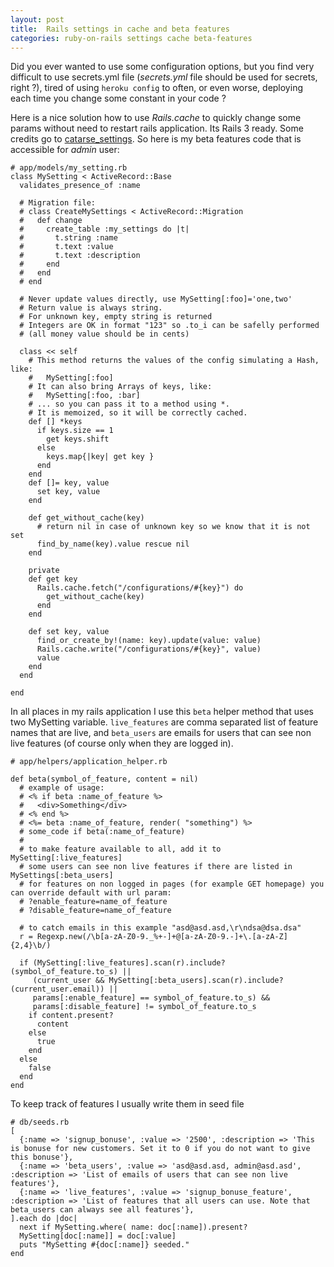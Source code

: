 ```yaml
---
layout: post
title:  Rails settings in cache and beta features
categories: ruby-on-rails settings cache beta-features
---
```


Did you ever wanted to use some configuration options, but you find very difficult to use secrets.yml file (*secrets.yml* file should be used for secrets, right ?), tired of using `heroku config` to often, or even worse, deploying each time you change some constant in your code ?

Here is a nice solution how to use *Rails.cache* to quickly change some params without need to restart rails application. Its Rails 3 ready. Some credits go to [catarse_settings](https://github.com/catarse/catarse_settings_db/blob/master/app/models/catarse_settings_db/setting.rb). So here is my beta features code that is accessible for *admin* user:

~~~
# app/models/my_setting.rb
class MySetting < ActiveRecord::Base
  validates_presence_of :name

  # Migration file:
  # class CreateMySettings < ActiveRecord::Migration
  #   def change
  #     create_table :my_settings do |t|
  #       t.string :name
  #       t.text :value
  #       t.text :description
  #     end
  #   end
  # end

  # Never update values directly, use MySetting[:foo]='one,two'
  # Return value is always string.
  # For unknown key, empty string is returned
  # Integers are OK in format "123" so .to_i can be safelly performed
  # (all money value should be in cents)

  class << self
    # This method returns the values of the config simulating a Hash, like:
    #   MySetting[:foo]
    # It can also bring Arrays of keys, like:
    #   MySetting[:foo, :bar]
    # ... so you can pass it to a method using *.
    # It is memoized, so it will be correctly cached.
    def [] *keys
      if keys.size == 1
        get keys.shift
      else
        keys.map{|key| get key }
      end
    end
    def []= key, value
      set key, value
    end

    def get_without_cache(key)
      # return nil in case of unknown key so we know that it is not set
      find_by_name(key).value rescue nil
    end

    private
    def get key
      Rails.cache.fetch("/configurations/#{key}") do
        get_without_cache(key)
      end
    end

    def set key, value
      find_or_create_by!(name: key).update(value: value)
      Rails.cache.write("/configurations/#{key}", value)
      value
    end
  end
  
end
~~~


In all places in my rails application I use this `beta` helper method that uses two MySetting variable. `live_features` are comma separated list of feature names that are live, and `beta_users` are emails for users that can see non live features (of course only when they are logged in).

~~~
# app/helpers/application_helper.rb

def beta(symbol_of_feature, content = nil)
  # example of usage:
  # <% if beta :name_of_feature %>
  #   <div>Something</div>
  # <% end %>
  # <%= beta :name_of_feature, render( "something") %>
  # some_code if beta(:name_of_feature)
  #
  # to make feature available to all, add it to MySetting[:live_features]
  # some users can see non live features if there are listed in MySettings[:beta_users]
  # for features on non logged in pages (for example GET homepage) you can override default with url param:
  # ?enable_feature=name_of_feature
  # ?disable_feature=name_of_feature

  # to catch emails in this example "asd@asd.asd,\r\ndsa@dsa.dsa"
  r = Regexp.new(/\b[a-zA-Z0-9._%+-]+@[a-zA-Z0-9.-]+\.[a-zA-Z]{2,4}\b/)     

  if (MySetting[:live_features].scan(r).include?(symbol_of_feature.to_s) ||
     (current_user && MySetting[:beta_users].scan(r).include?(current_user.email)) ||
     params[:enable_feature] == symbol_of_feature.to_s) &&
     params[:disable_feature] != symbol_of_feature.to_s
    if content.present?
      content
    else
      true
    end
  else
    false
  end
end
~~~


To keep track of features I usually write them in seed file

~~~
# db/seeds.rb
[
  {:name => 'signup_bonuse', :value => '2500', :description => 'This is bonuse for new customers. Set it to 0 if you do not want to give this bonuse'},
  {:name => 'beta_users', :value => 'asd@asd.asd, admin@asd.asd', :description => 'List of emails of users that can see non live features'},
  {:name => 'live_features', :value => 'signup_bonuse_feature', :description => 'List of features that all users can use. Note that beta_users can always see all features'},
].each do |doc| 
  next if MySetting.where( name: doc[:name]).present?
  MySetting[doc[:name]] = doc[:value]
  puts "MySetting #{doc[:name]} seeded."
end
~~~

